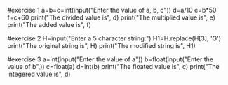 #exercise 1
a=b=c=int(input("Enter the value of a, b, c"))
d=a/10
e=b*50
f=c+60
print("The divided value is", d)
print("The multiplied value is", e)
print("The added value is", f)


#exercise 2
H=input("Enter a 5 character string:")
H1=H.replace(H[3], 'G')
print("The original string is", H)
print("The modified string is", H1)



#exercise 3
a=int(input("Enter the value of a"))
b=float(input("Enter the value of b",))
c=float(a)
d=int(b)
print("The floated value is", c)
print("The integered value is", d) 
